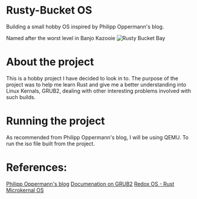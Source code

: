 # Rusty-Bucket OS
Building a small hobby OS inspired by Philipp Oppermann's blog.

Named after the worst level in Banjo Kazooie
![Rusty Bucket Bay](http://1.bp.blogspot.com/-0A7SLhujO3I/Uuhu5XllY4I/AAAAAAAAAJc/gixRtN27MFQ/s1600/The+Xavi+Zone+Rusty+Bucket+Bay+Screenshot.jpg)

# About the project
This is a hobby project I have decided to look in to. The purpose of the project was to help me learn Rust and give me a better understanding into Linux Kernals, GRUB2, dealing with other interesting problems involved with such builds.

# Running the project
As recommended from Philipp Oppermann's blog, I will be using QEMU. To run the iso file built from the project.

# References:
[Philipp Oppermann's blog](http://os.phil-opp.com/)
[Documenation on GRUB2](http://wiki.osdev.org/GRUB_2)
[Redox OS - Rust Microkernal OS](https://www.redox-os.org/docs/)
